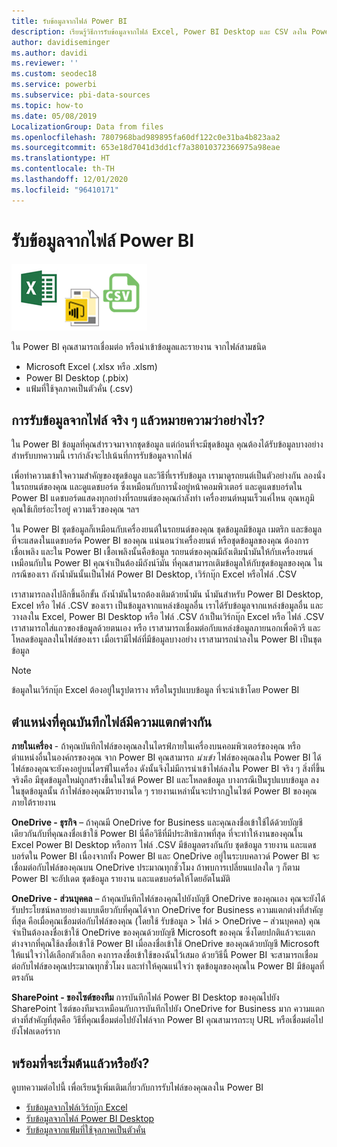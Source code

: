 ```yaml
---
title: รับข้อมูลจากไฟล์ Power BI
description: เรียนรู้วิธีการรับข้อมูลจากไฟล์ Excel, Power BI Desktop และ CSV ลงใน Power BI
author: davidiseminger
ms.author: davidi
ms.reviewer: ''
ms.custom: seodec18
ms.service: powerbi
ms.subservice: pbi-data-sources
ms.topic: how-to
ms.date: 05/08/2019
LocalizationGroup: Data from files
ms.openlocfilehash: 7807968bad989895fa60df122c0e31ba4b823aa2
ms.sourcegitcommit: 653e18d7041d3dd1cf7a38010372366975a98eae
ms.translationtype: HT
ms.contentlocale: th-TH
ms.lasthandoff: 12/01/2020
ms.locfileid: "96410171"
---
```

# <a name="get-data-from-files-for-power-bi"></a>รับข้อมูลจากไฟล์ Power BI
![Excel, Power BI Desktop และไอคอน C S V](media/service-get-data-from-files/file_icons.png)

ใน Power BI คุณสามารถเชื่อมต่อ หรือนำเข้าข้อมูลและรายงาน จากไฟล์สามชนิด

* Microsoft Excel (.xlsx หรือ .xlsm)
* Power BI Desktop (.pbix)
* แฟ้มที่ใช้จุลภาคเป็นตัวคั่น (.csv)

## <a name="what-does-get-data-from-a-file-really-mean"></a>การรับข้อมูลจากไฟล์ จริง ๆ แล้วหมายความว่าอย่างไร?
ใน Power BI ข้อมูลที่คุณสำรวจมาจากชุดข้อมูล แต่ก่อนที่จะมีชุดข้อมูล คุณต้องได้รับข้อมูลบางอย่าง สำหรับบทความนี้ เรากำลังจะไปเน้นที่การรับข้อมูลจากไฟล์

เพื่อทำความเข้าใจความสำคัญของชุดข้อมูล และวิธีที่เรารับข้อมูล เรามาดูรถยนต์เป็นตัวอย่างกัน ลองนั่งในรถยนต์ของคุณ และดูแดชบอร์ด ซึ่งเหมือนกับการนั่งอยู่หน้าคอมพิวเตอร์ และดูแดชบอร์ดใน Power BI แดชบอร์ดแสดงทุกอย่างที่รถยนต์ของคุณกำลังทำ เครื่องยนต์หมุนเร็วแค่ไหน อุณหภูมิ คุณใช้เกียร์อะไรอยู่ ความเร็วของคุณ ฯลฯ

ใน Power BI ชุดข้อมูลก็เหมือนกับเครื่องยนต์ในรถยนต์ของคุณ ชุดข้อมูลมีข้อมูล เมตริก และข้อมูลที่จะแสดงในแดชบอร์ด Power BI ของคุณ แน่นอนว่าเครื่องยนต์ หรือชุดข้อมูลของคุณ ต้องการเชื่อเพลิง และใน Power BI เชื้อเพลิงนั้นคือข้อมูล รถยนต์ของคุณมีถังเติมน้ำมันให้กับเครื่องยนต์ เหมือนกับใน Power BI คุณจำเป็นต้องมีถังนำ้มัน ที่คุณสามารถเติมข้อมูลให้กับชุดข้อมูลของคุณ ในกรณีของเรา ถังน้ำมันนั้นเป็นไฟล์ Power BI Desktop, เวิร์กบุ๊ก Excel หรือไฟล์ .CSV

เราสามารถลงไปลึกขึ้นอีกขั้น ถังน้ำมันในรถต้องเติมด้วยน้ำมัน น้ำมันสำหรับ Power BI Desktop, Excel หรือ ไฟล์ .CSV ของเรา เป็นข้อมูลจากแหล่งข้อมูลอื่น เราได้รับข้อมูลจากแหล่งข้อมูลอื่น และวางลงใน Excel, Power BI Desktop หรือ ไฟล์ .CSV ถ้าเป็นเวิร์กบุ๊ก Excel หรือ ไฟล์ .CSV เราสามารถใส่แถวของข้อมูลด้วยตนเอง หรือ เราสามารถเชื่อมต่อกับแหล่งข้อมูลภายนอกเพื่อคิวรี และโหลดข้อมูลลงในไฟล์ของเรา เมื่อเรามีไฟล์ที่มีข้อมูลบางอย่าง เราสามารถนำลงใน Power BI เป็นชุดข้อมูล

> [!NOTE]
> ข้อมูลในเวิร์กบุ๊ก Excel ต้องอยู่ในรูปตาราง หรือในรูปแบบข้อมูล ที่จะนำเข้าโดย Power BI
> 
> 

## <a name="where-your-file-is-saved-makes-a-difference"></a>ตำแหน่งที่คุณบันทึกไฟล์มีความแตกต่างกัน
**ภายในเครื่อง** - ถ้าคุณบันทึกไฟล์ของคุณลงในไดรฟ์ภายในเครื่องบนคอมพิวเตอร์ของคุณ หรือตำแหน่งอื่นในองค์กรของคุณ จาก Power BI คุณสามารถ *นำเข้า* ไฟล์ของคุณลงใน Power BI ได้ ไฟล์ของคุณจะยังคงอยู่บนไดรฟ์ในเครื่อง ดังนั้นจึงไม่มีการนำเข้าไฟล์ลงใน Power BI จริง ๆ สิ่งที่ขึ้นจริงคือ มีชุดข้อมูลใหม่ถูกสร้างขึ้นในไซต์ Power BI และโหลดข้อมูล บางกรณีเป็นรูปแบบข้อมูล ลงในชุดข้อมูลนั้น ถ้าไฟล์ของคุณมีรายงานใด ๆ รายงานเหล่านั้นจะปรากฏในไซต์ Power BI ของคุณภายใต้รายงาน

**OneDrive - ธุรกิจ** – ถ้าคุณมี OneDrive for Business และคุณลงชื่อเข้าใช้ได้ด้วยบัญชีเดียวกันกับที่คุณลงชื่อเข้าใช้ Power BI นี่คือวิธีที่มีประสิทธิภาพที่สุด ที่จะทำให้งานของคุณใน Excel Power BI Desktop หรือการ ไฟล์ .CSV มีข้อมูลตรงกันกับ ชุดข้อมูล รายงาน และแดชบอร์ดใน Power BI เนื่องจากทั้ง Power BI และ OneDrive อยู่ในระบบคลาวด์ Power BI จะเชื่อมต่อกับไฟล์ของคุณบน OneDrive ประมาณทุกชั่วโมง ถ้าพบการเปลี่ยนแปลงใด ๆ ก็ตาม Power BI จะอัปเดต ชุดข้อมูล รายงาน และแดชบอร์ดให้โดยอัตโนมัติ

**OneDrive - ส่วนบุคคล** – ถ้าคุณบันทึกไฟล์ของคุณไปยังบัญชี OneDrive ของคุณเอง คุณจะยังได้รับประโยชน์หลายอย่างแบบเดียวกับที่คุณได้จาก OneDrive for Business ความแตกต่างที่สำคัญที่สุด คือเมื่อคุณเชื่อมต่อกับไฟล์ของคุณ (โดยใช้ รับข้อมูล > ไฟล์ > OneDrive – ส่วนบุคคล) คุณจำเป็นต้องลงชื่อเข้าใช้ OneDrive ของคุณด้วยบัญชี Microsoft ของคุณ ซึ่งโดยปกติแล้วจะแตกต่างจากที่คุณใช้ลงชื่อเข้าใช้ Power BI เมื่อลงชื่อเข้าใช้ OneDrive ของคุณด้วยบัญชี Microsoft ให้แน่ใจว่าได้เลือกตัวเลือก คงการลงชื่อเข้าใช้ของฉันไว้เสมอ ด้วยวิธีนี้ Power BI จะสามารถเชื่อมต่อกับไฟล์ของคุณประมาณทุกชั่วโมง และทำให้คุณแน่ใจว่า ชุดข้อมูลของคุณใน Power BI มีข้อมูลที่ตรงกัน

**SharePoint - ของไซต์ของทีม** การบันทึกไฟล์ Power BI Desktop ของคุณไปยัง SharePoint ไซต์ของทีมจะเหมือนกับการบันทึกไปยัง OneDrive for Business มาก ความแตกต่างที่สำคัญที่สุดคือ วิธีที่คุณเชื่อมต่อไปยังไฟล์จาก Power BI คุณสามารถระบุ URL หรือเชื่อมต่อไปยังโฟลเดอร์ราก

## <a name="ready-to-get-started"></a>พร้อมที่จะเริ่มต้นแล้วหรือยัง?
ดูบทความต่อไปนี้ เพื่อเรียนรู้เพิ่มเติมเกี่ยวกับการรับไฟล์ของคุณลงใน Power BI

* [รับข้อมูลจากไฟล์เวิร์กบุ๊ก Excel](service-excel-workbook-files.md)
* [รับข้อมูลจากไฟล์ Power BI Desktop](service-desktop-files.md)
* [รับข้อมูลจากแฟ้มที่ใช้จุลภาคเป็นตัวคั่น](service-comma-separated-value-files.md)

